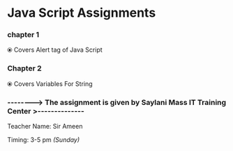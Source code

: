 # Java Script Assignments 

### chapter 1
⦿ Covers Alert tag of Java Script

### Chapter 2 
⦿ Covers Variables For String

### --------> The assignment is given by Saylani Mass IT Training Center >-------------- 
Teacher Name: Sir Ameen

Timing: 3-5 pm  *(Sunday)*
